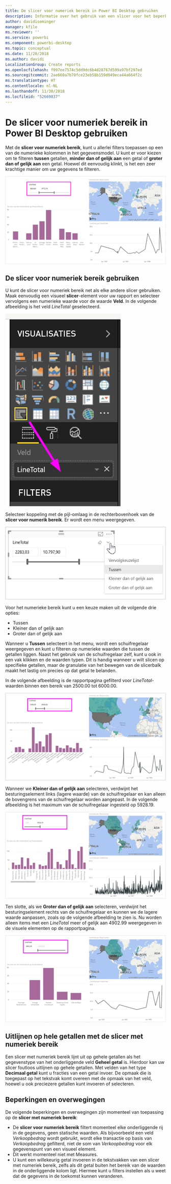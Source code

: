 ```yaml
---
title: De slicer voor numeriek bereik in Power BI Desktop gebruiken
description: Informatie over het gebruik van een slicer voor het beperken van numerieke bereiken in Power BI Desktop
author: davidiseminger
manager: kfile
ms.reviewer: ''
ms.service: powerbi
ms.component: powerbi-desktop
ms.topic: conceptual
ms.date: 11/28/2018
ms.author: davidi
LocalizationGroup: Create reports
ms.openlocfilehash: f997ee7574c5dd9dc6b4d28767d599a97bf297ed
ms.sourcegitcommit: 2ae660a7b70fce23eb58b159d049eca44a664f2c
ms.translationtype: HT
ms.contentlocale: nl-NL
ms.lasthandoff: 11/30/2018
ms.locfileid: "52669837"
---
```

# <a name="use-the-numeric-range-slicer-in-power-bi-desktop"></a>De slicer voor numeriek bereik in Power BI Desktop gebruiken
Met de **slicer voor numeriek bereik**, kunt u allerlei filters toepassen op een van de numerieke kolommen in het gegevensmodel. U kunt er voor kiezen om te filteren **tussen** getallen, **minder dan of gelijk aan** een getal of **groter dan of gelijk aan** een getal. Hoewel dit eenvoudig klinkt, is het een zeer krachtige manier om uw gegevens te filteren.

![Visual met slicer voor numeriek bereik](media/desktop-slicer-numeric-range/desktop-slicer-numeric-range-0.png)

## <a name="using-the-numeric-range-slicer"></a>De slicer voor numeriek bereik gebruiken
U kunt de slicer voor numeriek bereik net als elke andere slicer gebruiken. Maak eenvoudig een visueel **slicer**-element voor uw rapport en selecteer vervolgens een numerieke waarde voor de waarde **Veld**. In de volgende afbeelding is het veld *LineTotal* geselecteerd.

![Een slicer voor numeriek bereik maken](media/desktop-slicer-numeric-range/desktop-slicer-numeric-range-1-create.png)

Selecteer koppeling met de pijl-omlaag in de rechterbovenhoek van de **slicer voor numerik bereik**. Er wordt een menu weergegeven.

![Menu met slicer voor numeriek bereik](media/desktop-slicer-numeric-range/desktop-slicer-numeric-range-2-between.png)

Voor het numerieke bereik kunt u een keuze maken uit de volgende drie opties:

* Tussen
* Kleiner dan of gelijk aan
* Groter dan of gelijk aan

Wanneer u **Tussen** selecteert in het menu, wordt een schuifregelaar weergegeven en kunt u filteren op numerieke waarden die tussen de getallen liggen. Naast het gebruik van de schuifregelaar zelf, kunt u ook in een vak klikken en de waarden typen. Dit is handig wanneer u wilt slicen op specifieke getallen, maar de granulatie van het bewegen van de slicerbalk maakt het lastig om precies op dat getal te belanden.

In de volgende afbeelding is de rapportpagina gefilterd voor *LineTotal*-waarden binnen een bereik van 2500.00 tot 6000.00.

![Slicer met numeriek bereik met Tussen](media/desktop-slicer-numeric-range/desktop-slicer-numeric-range-3-between-range.png)

Wanneer we **Kleiner dan of gelijk aan** selecteren, verdwijnt het besturingselement links (lagere waarde) van de schuifregelaar en kan alleen de bovengrens van de schuifregelaar worden aangepast. In de volgende afbeelding is het maximum van de schuifregelaar ingesteld op 5928.19.

![Slicer met numeriek bereik met Kleiner dan](media/desktop-slicer-numeric-range/desktop-slicer-numeric-range-4-less-than.png)

Ten slotte, als we **Groter dan of gelijk aan** selecteren, verdwijnt het besturingselement rechts van de schuifregelaar en kunnen we de lagere waarde aanpassen, zoals op de volgende afbeelding te zien is. Nu worden alleen items met een *LineTotal* meer of gelijk aan 4902.99 weergegeven in de visuele elementen op de rapportpagina.

![Slicer met numeriek bereik met Groter dan](media/desktop-slicer-numeric-range/desktop-slicer-numeric-range-5-greater-than.png)

## <a name="snap-to-whole-numbers-with-the-numeric-range-slicer"></a>Uitlijnen op hele getallen met de slicer met numeriek bereik

Een slicer met numeriek bereik lijnt uit op gehele getallen als het gegevenstype van het onderliggende veld **Geheel getal** is. Hierdoor kan uw slicer foutloos uitlijnen op gehele getallen. Met velden van het type **Decimaal getal** kunt u fracties van een getal invoer. De opmaak die is toegepast op het tekstvak komt overeen met de opmaak van het veld, hoewel u ook preciezere getallen kunt invoeren of selecteren.


## <a name="limitations-and-considerations"></a>Beperkingen en overwegingen
De volgende beperkingen en overwegingen zijn momenteel van toepassing op de **slicer met numeriek bereik**:

* De **slicer voor numeriek bereik** filtert momenteel elke onderliggende rij in de gegevens, geen statische waarden. Als bijvoorbeeld een veld *Verkoopbedrag* wordt gebruikt, wordt elke transactie op basis van *Verkoopbedrag* gefilterd, niet de som van *Verkoopbedrag* voor elk gegevenspunt van een visueel element.
* Dit werkt momenteel niet met Measures.
* U kunt een willekeurig getal invoeren in de tekstvakken van een slicer met numeriek bereik, zelfs als dit getal buiten het bereik van de waarden in de onderliggende kolom ligt. Hiermee kunt u filters instellen als u weet dat de gegevens in de toekomst kunnen veranderen.
